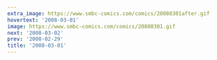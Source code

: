 ```yaml
---
extra_image: https://www.smbc-comics.com/comics/20080301after.gif
hovertext: '2008-03-01'
image: https://www.smbc-comics.com/comics/20080301.gif
next: '2008-03-02'
prev: '2008-02-29'
title: '2008-03-01'
---
```

